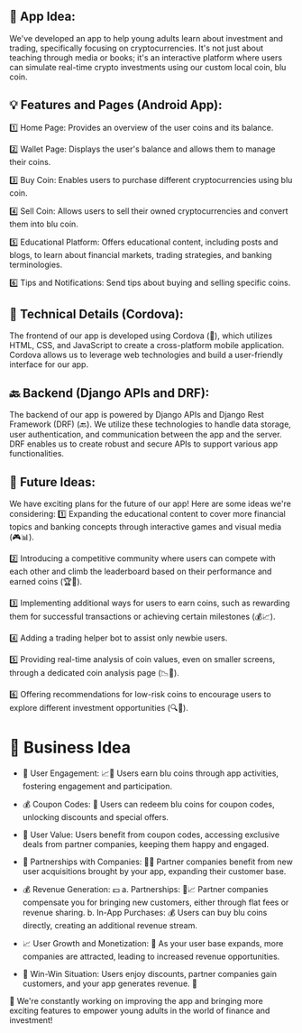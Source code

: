 ## 📱 App Idea:
We've developed an app to help young adults learn about investment and trading, specifically focusing on cryptocurrencies. It's not just about teaching through media or books; it's an interactive platform where users can simulate real-time crypto investments using our custom local coin, blu coin.

## 💡 Features and Pages (Android App):
1️⃣ Home Page: Provides an overview of the user coins and its balance.

2️⃣ Wallet Page: Displays the user's balance and allows them to manage their coins.

3️⃣ Buy Coin: Enables users to purchase different cryptocurrencies using blu coin.

4️⃣ Sell Coin: Allows users to sell their owned cryptocurrencies and convert them into blu coin.

5️⃣ Educational Platform: Offers educational content, including posts and blogs, to learn about financial markets, trading strategies, and banking terminologies.

6️⃣ Tips and Notifications: Send tips about buying and selling specific coins.

## 🔧 Technical Details (Cordova):
The frontend of our app is developed using Cordova (🔌), which utilizes HTML, CSS, and JavaScript to create a cross-platform mobile application. Cordova allows us to leverage web technologies and build a user-friendly interface for our app.

## 🔙 Backend (Django APIs and DRF):
The backend of our app is powered by Django APIs and Django Rest Framework (DRF) (🔙). We utilize these technologies to handle data storage, user authentication, and communication between the app and the server. DRF enables us to create robust and secure APIs to support various app functionalities.

## 🚀 Future Ideas:
We have exciting plans for the future of our app! Here are some ideas we're considering:
1️⃣ Expanding the educational content to cover more financial topics and banking concepts through interactive games and visual media (🎮📊).

2️⃣ Introducing a competitive community where users can compete with each other and climb the leaderboard based on their performance and earned coins (🏆🤝).

3️⃣ Implementing additional ways for users to earn coins, such as rewarding them for successful transactions or achieving certain milestones (💰📈).

4️⃣ Adding a trading helper bot to assist only newbie users.

5️⃣ Providing real-time analysis of coin values, even on smaller screens, through a dedicated coin analysis page (📉📱).

6️⃣ Offering recommendations for low-risk coins to encourage users to explore different investment opportunities (🔍💼).

# 🤝 Business Idea

- 💼 User Engagement: 📈💙 Users earn blu coins through app activities, fostering engagement and participation.

- 💰 Coupon Codes: 💸 Users can redeem blu coins for coupon codes, unlocking discounts and special offers.

- 👥 User Value: Users benefit from coupon codes, accessing exclusive deals from partner companies, keeping them happy and engaged.

- 🤝 Partnerships with Companies: 🏢🤝 Partner companies benefit from new user acquisitions brought by your app, expanding their customer base.

- 💰 Revenue Generation: 💵
a. Partnerships: 💼📈 Partner companies compensate you for bringing new customers, either through flat fees or revenue sharing.
b. In-App Purchases: 💰 Users can buy blu coins directly, creating an additional revenue stream.

- 📈 User Growth and Monetization: 🚀 As your user base expands, more companies are attracted, leading to increased revenue opportunities.

- 🎉 Win-Win Situation: Users enjoy discounts, partner companies gain customers, and your app generates revenue. 🙌

🌟 We're constantly working on improving the app and bringing more exciting features to empower young adults in the world of finance and investment!